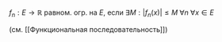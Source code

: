 $f_{n}:E\to \mathbb{R}$ равном. огр. на $E$, если $\exists M:\lvert f_{n}(x) \rvert\leq M\ \forall n\ \forall x \in E$

(см. [[Функциональная последовательность]])